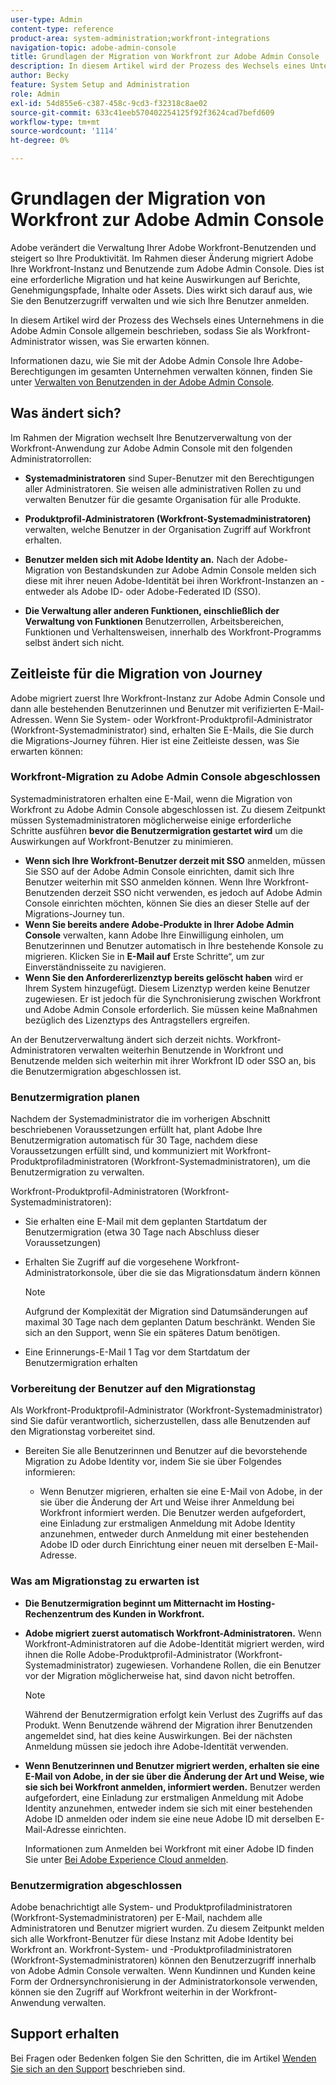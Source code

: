 ```yaml
---
user-type: Admin
content-type: reference
product-area: system-administration;workfront-integrations
navigation-topic: adobe-admin-console
title: Grundlagen der Migration von Workfront zur Adobe Admin Console
description: In diesem Artikel wird der Prozess des Wechsels eines Unternehmens in die Adobe Admin Console allgemein beschrieben, sodass Sie als Workfront-Administrator wissen, was Sie erwarten können.
author: Becky
feature: System Setup and Administration
role: Admin
exl-id: 54d855e6-c387-458c-9cd3-f32318c8ae02
source-git-commit: 633c41eeb570402254125f92f3624cad7befd609
workflow-type: tm+mt
source-wordcount: '1114'
ht-degree: 0%

---
```


# Grundlagen der Migration von Workfront zur Adobe Admin Console

Adobe verändert die Verwaltung Ihrer Adobe Workfront-Benutzenden und steigert so Ihre Produktivität. Im Rahmen dieser Änderung migriert Adobe Ihre Workfront-Instanz und Benutzende zum Adobe Admin Console. Dies ist eine erforderliche Migration und hat keine Auswirkungen auf Berichte, Genehmigungspfade, Inhalte oder Assets. Dies wirkt sich darauf aus, wie Sie den Benutzerzugriff verwalten und wie sich Ihre Benutzer anmelden.

In diesem Artikel wird der Prozess des Wechsels eines Unternehmens in die Adobe Admin Console allgemein beschrieben, sodass Sie als Workfront-Administrator wissen, was Sie erwarten können.

Informationen dazu, wie Sie mit der Adobe Admin Console Ihre Adobe-Berechtigungen im gesamten Unternehmen verwalten können, finden Sie unter [Verwalten von Benutzenden in der Adobe Admin Console](/help/quicksilver/administration-and-setup/add-users/create-and-manage-users/admin-console.md).

## Was ändert sich?

Im Rahmen der Migration wechselt Ihre Benutzerverwaltung von der Workfront-Anwendung zur Adobe Admin Console mit den folgenden Administratorrollen:

* **Systemadministratoren** sind Super-Benutzer mit den Berechtigungen aller Administratoren. Sie weisen alle administrativen Rollen zu und verwalten Benutzer für die gesamte Organisation für alle Produkte.

* **Produktprofil-Administratoren (Workfront-Systemadministratoren)** verwalten, welche Benutzer in der Organisation Zugriff auf Workfront erhalten.

* **Benutzer melden sich mit Adobe Identity an.** Nach der Adobe-Migration von Bestandskunden zur Adobe Admin Console melden sich diese mit ihrer neuen Adobe-Identität bei ihren Workfront-Instanzen an - entweder als Adobe ID- oder Adobe-Federated ID (SSO).

* **Die Verwaltung aller anderen Funktionen, einschließlich der Verwaltung von Funktionen** Benutzerrollen, Arbeitsbereichen, Funktionen und Verhaltensweisen, innerhalb des Workfront-Programms selbst ändert sich nicht.

## Zeitleiste für die Migration von Journey

Adobe migriert zuerst Ihre Workfront-Instanz zur Adobe Admin Console und dann alle bestehenden Benutzerinnen und Benutzer mit verifizierten E-Mail-Adressen. Wenn Sie System- oder Workfront-Produktprofil-Administrator (Workfront-Systemadministrator) sind, erhalten Sie E-Mails, die Sie durch die Migrations-Journey führen. Hier ist eine Zeitleiste dessen, was Sie erwarten können:

### Workfront-Migration zu Adobe Admin Console abgeschlossen

Systemadministratoren erhalten eine E-Mail, wenn die Migration von Workfront zu Adobe Admin Console abgeschlossen ist. Zu diesem Zeitpunkt müssen Systemadministratoren möglicherweise einige erforderliche Schritte ausführen **bevor die Benutzermigration gestartet wird** um die Auswirkungen auf Workfront-Benutzer zu minimieren.

* **Wenn sich Ihre Workfront-Benutzer derzeit mit SSO** anmelden, müssen Sie SSO auf der Adobe Admin Console einrichten, damit sich Ihre Benutzer weiterhin mit SSO anmelden können. Wenn Ihre Workfront-Benutzenden derzeit SSO nicht verwenden, es jedoch auf Adobe Admin Console einrichten möchten, können Sie dies an dieser Stelle auf der Migrations-Journey tun.
* **Wenn Sie bereits andere Adobe-Produkte in Ihrer Adobe Admin Console** verwalten, kann Adobe Ihre Einwilligung einholen, um Benutzerinnen und Benutzer automatisch in Ihre bestehende Konsole zu migrieren. Klicken Sie in **E-Mail auf** Erste Schritte“, um zur Einverständnisseite zu navigieren.
* **Wenn Sie den Anfordererlizenztyp bereits gelöscht haben** wird er Ihrem System hinzugefügt. Diesem Lizenztyp werden keine Benutzer zugewiesen. Er ist jedoch für die Synchronisierung zwischen Workfront und Adobe Admin Console erforderlich. Sie müssen keine Maßnahmen bezüglich des Lizenztyps des Antragstellers ergreifen.

An der Benutzerverwaltung ändert sich derzeit nichts. Workfront-Administratoren verwalten weiterhin Benutzende in Workfront und Benutzende melden sich weiterhin mit ihrer Workfront ID oder SSO an, bis die Benutzermigration abgeschlossen ist.

### Benutzermigration planen

Nachdem der Systemadministrator die im vorherigen Abschnitt beschriebenen Voraussetzungen erfüllt hat, plant Adobe Ihre Benutzermigration automatisch für 30 Tage, nachdem diese Voraussetzungen erfüllt sind, und kommuniziert mit Workfront-Produktprofiladministratoren (Workfront-Systemadministratoren), um die Benutzermigration zu verwalten.

Workfront-Produktprofil-Administratoren (Workfront-Systemadministratoren):

* Sie erhalten eine E-Mail mit dem geplanten Startdatum der Benutzermigration (etwa 30 Tage nach Abschluss dieser Voraussetzungen)
* Erhalten Sie Zugriff auf die vorgesehene Workfront-Administratorkonsole, über die sie das Migrationsdatum ändern können

  >[!NOTE]
  >
  >Aufgrund der Komplexität der Migration sind Datumsänderungen auf maximal 30 Tage nach dem geplanten Datum beschränkt. Wenden Sie sich an den Support, wenn Sie ein späteres Datum benötigen.

* Eine Erinnerungs-E-Mail 1 Tag vor dem Startdatum der Benutzermigration erhalten

### Vorbereitung der Benutzer auf den Migrationstag

Als Workfront-Produktprofil-Administrator (Workfront-Systemadministrator) sind Sie dafür verantwortlich, sicherzustellen, dass alle Benutzenden auf den Migrationstag vorbereitet sind.

* Bereiten Sie alle Benutzerinnen und Benutzer auf die bevorstehende Migration zu Adobe Identity vor, indem Sie sie über Folgendes informieren:

   * Wenn Benutzer migrieren, erhalten sie eine E-Mail von Adobe, in der sie über die Änderung der Art und Weise ihrer Anmeldung bei Workfront informiert werden. Die Benutzer werden aufgefordert, eine Einladung zur erstmaligen Anmeldung mit Adobe Identity anzunehmen, entweder durch Anmeldung mit einer bestehenden Adobe ID oder durch Einrichtung einer neuen mit derselben E-Mail-Adresse.

### Was am Migrationstag zu erwarten ist

* **Die Benutzermigration beginnt um Mitternacht im Hosting-Rechenzentrum des Kunden in Workfront.**

* **Adobe migriert zuerst automatisch Workfront-Administratoren.** Wenn Workfront-Administratoren auf die Adobe-Identität migriert werden, wird ihnen die Rolle Adobe-Produktprofil-Administrator (Workfront-Systemadministrator) zugewiesen. Vorhandene Rollen, die ein Benutzer vor der Migration möglicherweise hat, sind davon nicht betroffen.

  >[!NOTE]
  >
  >Während der Benutzermigration erfolgt kein Verlust des Zugriffs auf das Produkt. Wenn Benutzende während der Migration ihrer Benutzenden angemeldet sind, hat dies keine Auswirkungen. Bei der nächsten Anmeldung müssen sie jedoch ihre Adobe-Identität verwenden.



* **Wenn Benutzerinnen und Benutzer migriert werden, erhalten sie eine E-Mail von Adobe, in der sie über die Änderung der Art und Weise, wie sie sich bei Workfront anmelden, informiert werden.** Benutzer werden aufgefordert, eine Einladung zur erstmaligen Anmeldung mit Adobe Identity anzunehmen, entweder indem sie sich mit einer bestehenden Adobe ID anmelden oder indem sie eine neue Adobe ID mit derselben E-Mail-Adresse einrichten.

  Informationen zum Anmelden bei Workfront mit einer Adobe ID finden Sie unter [Bei Adobe Experience Cloud anmelden](/help/quicksilver/workfront-basics/navigate-workfront/workfront-navigation/adobe-unified-experience.md#log-in-to-adobe-experience-cloud).

### Benutzermigration abgeschlossen

Adobe benachrichtigt alle System- und Produktprofiladministratoren (Workfront-Systemadministratoren) per E-Mail, nachdem alle Administratoren und Benutzer migriert wurden. Zu diesem Zeitpunkt melden sich alle Workfront-Benutzer für diese Instanz mit Adobe Identity bei Workfront an. Workfront-System- und -Produktprofiladministratoren (Workfront-Systemadministratoren) können den Benutzerzugriff innerhalb von Adobe Admin Console verwalten. Wenn Kundinnen und Kunden keine Form der Ordnersynchronisierung in der Administratorkonsole verwenden, können sie den Zugriff auf Workfront weiterhin in der Workfront-Anwendung verwalten.

## Support erhalten

Bei Fragen oder Bedenken folgen Sie den Schritten, die im Artikel [Wenden Sie sich an den Support](/help/quicksilver/workfront-basics/tips-tricks-and-troubleshooting/contact-customer-support.md) beschrieben sind.




